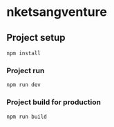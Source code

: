 # nketsangventure

## Project setup
```
npm install
```

### Project run
```
npm run dev

```

### Project build for production
```
npm run build

```

